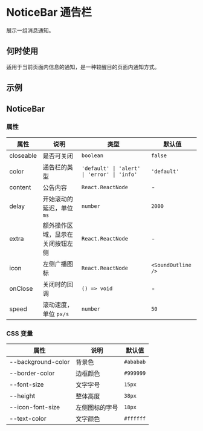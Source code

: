 # NoticeBar 通告栏

展示一组消息通知。

## 何时使用

适用于当前页面内信息的通知，是一种较醒目的页面内通知方式。

## 示例

<code src="./demos/demo1.tsx"></code>

## NoticeBar

### 属性

| 属性      | 说明                             | 类型                                        | 默认值             |
| --------- | -------------------------------- | ------------------------------------------- | ------------------ |
| closeable | 是否可关闭                       | `boolean`                                   | `false`            |
| color     | 通告栏的类型                     | `'default' \| 'alert' \| 'error' \| 'info'` | `'default'`        |
| content   | 公告内容                         | `React.ReactNode`                           | -                  |
| delay     | 开始滚动的延迟，单位 `ms`        | `number`                                    | `2000`             |
| extra     | 额外操作区域，显示在关闭按钮左侧 | `React.ReactNode`                           | -                  |
| icon      | 左侧广播图标                     | `React.ReactNode`                           | `<SoundOutline />` |
| onClose   | 关闭时的回调                     | `() => void`                                | -                  |
| speed     | 滚动速度，单位 `px/s`            | `number`                                    | `50`               |

### CSS 变量

| 属性               | 说明           | 默认值    |
| ------------------ | -------------- | --------- |
| --background-color | 背景色         | `#ababab` |
| --border-color     | 边框颜色       | `#999999` |
| --font-size        | 文字字号       | `15px`    |
| --height           | 整体高度       | `38px`    |
| --icon-font-size   | 左侧图标的字号 | `18px`    |
| --text-color       | 文字颜色       | `#ffffff` |
